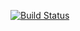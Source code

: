 [![Build Status](https://travis-ci.org/Funo/hmis-presentacion.svg?branch=master)](https://travis-ci.org/Funo/hmis-presentacion)
